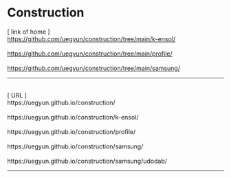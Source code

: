 # Construction
[ link of home ]
<br>https://github.com/uegyun/construction/tree/main/k-ensol/
<br>
<br>https://github.com/uegyun/construction/tree/main/profile/
<br>
<br>https://github.com/uegyun/construction/tree/main/samsung/
<br>
<hr>
<br>[ URL ]
<br>https://uegyun.github.io/construction/
<br>
<br>https://uegyun.github.io/construction/k-ensol/
<br>
<br>https://uegyun.github.io/construction/profile/
<br>
<br>https://uegyun.github.io/construction/samsung/
<br>
<br>https://uegyun.github.io/construction/samsung/udodab/
<hr>

